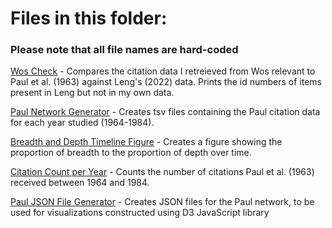 # Files in this folder:

### Please note that all file names are hard-coded

[Wos Check](Impact_Assessment/WoS_Check.py) - Compares the citation data I retreieved from Wos relevant to Paul et al. (1963) against Leng's (2022) data. Prints the id numbers of items present in Leng but not in my own data. 

[Paul Network Generator](Impact_Assessment/Paul_network_generator.py) - Creates tsv files containing the Paul citation data for each year studied (1964-1984).

[Breadth and Depth Timeline Figure](Impact_Assessment/Timeline_BD.py) - Creates a figure showing the proportion of breadth to the proportion of depth over time. 

[Citation Count per Year](Impact_Assessment/Citation_Count.py) - Counts the number of citations Paul et al. (1963) received between 1964 and 1984.

[Paul JSON File Generator](Impact_Assessment/Paul_JSON.py) - Creates JSON files for the Paul network, to be used for visualizations constructed using D3 JavaScript library
